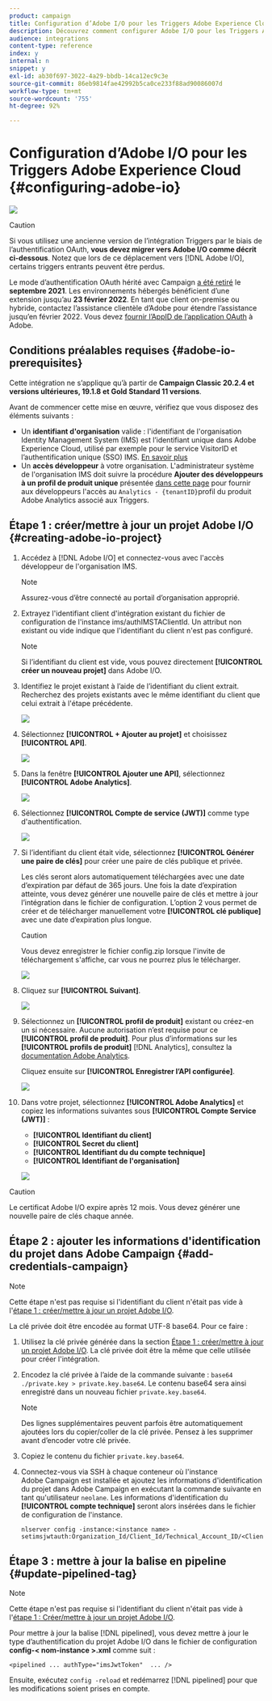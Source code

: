 ```yaml
---
product: campaign
title: Configuration d’Adobe I/O pour les Triggers Adobe Experience Cloud
description: Découvrez comment configurer Adobe I/O pour les Triggers Adobe Experience Cloud
audience: integrations
content-type: reference
index: y
internal: n
snippet: y
exl-id: ab30f697-3022-4a29-bbdb-14ca12ec9c3e
source-git-commit: 86eb9814fae42992b5ca0ce233f88ad90086007d
workflow-type: tm+mt
source-wordcount: '755'
ht-degree: 92%

---
```


# Configuration d’Adobe I/O pour les Triggers Adobe Experience Cloud {#configuring-adobe-io}

![](../../assets/v7-only.svg)

>[!CAUTION]
>
>Si vous utilisez une ancienne version de l’intégration Triggers par le biais de l’authentification OAuth, **vous devez migrer vers Adobe I/O comme décrit ci-dessous**.
>Notez que lors de ce déplacement vers [!DNL Adobe I/O], certains triggers entrants peuvent être perdus.
>
>Le mode d’authentification OAuth hérité avec Campaign [a été retiré](https://experienceleaguecommunities.adobe.com/t5/adobe-analytics-discussions/adobe-analytics-legacy-api-end-of-life-notice/td-p/385411) le **septembre 2021**. Les environnements hébergés bénéficient d’une extension jusqu’au **23 février 2022**. En tant que client on-premise ou hybride, contactez l’assistance clientèle d’Adobe pour étendre l’assistance jusqu’en février 2022. Vous devez [fournir l’AppID de l’application OAuth](../../integrations/using/configuring-pipeline.md?lang=en#step-optional) à Adobe.

## Conditions préalables requises {#adobe-io-prerequisites}

Cette intégration ne s’applique qu’à partir de **Campaign Classic 20.2.4 et versions ultérieures, 19.1.8 et Gold Standard 11 versions**.

Avant de commencer cette mise en œuvre, vérifiez que vous disposez des éléments suivants :

* Un **identifiant d&#39;organisation** valide : l&#39;identifiant de l&#39;organisation Identity Management System (IMS) est l’identifiant unique dans Adobe Experience Cloud, utilisé par exemple pour le service VisitorID et l’authentification unique (SSO) IMS. [En savoir plus](https://experienceleague.adobe.com/docs/core-services/interface/manage-users-and-products/organizations.html?lang=fr)
* Un **accès développeur** à votre organisation. L&#39;administrateur système de l&#39;organisation IMS doit suivre la procédure **Ajouter des développeurs à un profil de produit unique**
présentée [dans cette page](https://helpx.adobe.com/fr/enterprise/admin-guide.html/enterprise/using/manage-developers.ug.html) pour fournir aux développeurs l&#39;accès au `Analytics - {tenantID}`profil du produit Adobe Analytics associé aux Triggers.

## Étape 1 : créer/mettre à jour un projet Adobe I/O {#creating-adobe-io-project}

1. Accédez à [!DNL Adobe I/O] et connectez-vous avec l&#39;accès développeur de l&#39;organisation IMS.

   >[!NOTE]
   >
   > Assurez-vous d’être connecté au portail d’organisation approprié.

1. Extrayez l&#39;identifiant client d&#39;intégration existant du fichier de configuration de l&#39;instance ims/authIMSTAClientId. Un attribut non existant ou vide indique que l&#39;identifiant du client n&#39;est pas configuré.

   >[!NOTE]
   >
   >Si l’identifiant du client est vide, vous pouvez directement **[!UICONTROL créer un nouveau projet]** dans Adobe I/O.

1. Identifiez le projet existant à l’aide de l’identifiant du client extrait. Recherchez des projets existants avec le même identifiant du client que celui extrait à l&#39;étape précédente.

   ![](assets/do-not-localize/adobe_io_8.png)

1. Sélectionnez **[!UICONTROL + Ajouter au projet]** et choisissez **[!UICONTROL API]**.

   ![](assets/do-not-localize/adobe_io_1.png)

1. Dans la fenêtre **[!UICONTROL Ajouter une API]**, sélectionnez **[!UICONTROL Adobe Analytics]**.

   ![](assets/do-not-localize/adobe_io_2.png)

1. Sélectionnez **[!UICONTROL Compte de service (JWT)]** comme type d&#39;authentification.

   ![](assets/do-not-localize/adobe_io_3.png)

1. Si l’identifiant du client était vide, sélectionnez **[!UICONTROL Générer une paire de clés]** pour créer une paire de clés publique et privée.

   Les clés seront alors automatiquement téléchargées avec une date d’expiration par défaut de 365 jours. Une fois la date d’expiration atteinte, vous devez générer une nouvelle paire de clés et mettre à jour l’intégration dans le fichier de configuration. L’option 2 vous permet de créer et de télécharger manuellement votre **[!UICONTROL clé publique]** avec une date d’expiration plus longue.

   >[!CAUTION]
   >
   >Vous devez enregistrer le fichier config.zip lorsque l&#39;invite de téléchargement s&#39;affiche, car vous ne pourrez plus le télécharger.

   ![](assets/do-not-localize/adobe_io_4.png)

1. Cliquez sur **[!UICONTROL Suivant]**.

   ![](assets/do-not-localize/adobe_io_5.png)

1. Sélectionnez un **[!UICONTROL profil de produit]** existant ou créez-en un si nécessaire. Aucune autorisation n’est requise pour ce **[!UICONTROL profil de produit]**. Pour plus d’informations sur les **[!UICONTROL profils de produit]** [!DNL Analytics], consultez la [documentation Adobe Analytics](https://experienceleague.adobe.com/docs/analytics/admin/admin-console/home.html?lang=fr#admin-console).

   Cliquez ensuite sur **[!UICONTROL Enregistrer l’API configurée]**.

   ![](assets/do-not-localize/adobe_io_6.png)

1. Dans votre projet, sélectionnez **[!UICONTROL Adobe Analytics]** et copiez les informations suivantes sous **[!UICONTROL Compte Service (JWT)]** :

   * **[!UICONTROL Identifiant du client]**
   * **[!UICONTROL Secret du client]**
   * **[!UICONTROL Identifiant du du compte technique]**
   * **[!UICONTROL Identifiant de l&#39;organisation]**

   ![](assets/do-not-localize/adobe_io_7.png)

>[!CAUTION]
>
>Le certificat Adobe I/O expire après 12 mois. Vous devez générer une nouvelle paire de clés chaque année.

## Étape 2 : ajouter les informations d&#39;identification du projet dans Adobe Campaign {#add-credentials-campaign}

>[!NOTE]
>
>Cette étape n&#39;est pas requise si l&#39;identifiant du client n&#39;était pas vide à l&#39;[étape 1 : créer/mettre à jour un projet Adobe I/O](#creating-adobe-io-project).

La clé privée doit être encodée au format UTF-8 base64. Pour ce faire :

1. Utilisez la clé privée générée dans la section [Étape 1 : créer/mettre à jour un projet Adobe I/O](#creating-adobe-io-project). La clé privée doit être la même que celle utilisée pour créer l&#39;intégration.

1. Encodez la clé privée à l’aide de la commande suivante : `base64 ./private.key > private.key.base64`. Le contenu base64 sera ainsi enregistré dans un nouveau fichier `private.key.base64`.

   >[!NOTE]
   >
   >Des lignes supplémentaires peuvent parfois être automatiquement ajoutées lors du copier/coller de la clé privée. Pensez à les supprimer avant d’encoder votre clé privée.

1. Copiez le contenu du fichier `private.key.base64`.

1. Connectez-vous via SSH à chaque conteneur où l&#39;instance Adobe Campaign est installée et ajoutez les informations d&#39;identification du projet dans Adobe Campaign en exécutant la commande suivante en tant qu&#39;utilisateur `neolane`. Les informations d&#39;identification du **[!UICONTROL compte technique]** seront alors insérées dans le fichier de configuration de l&#39;instance.

   ```
   nlserver config -instance:<instance name> -setimsjwtauth:Organization_Id/Client_Id/Technical_Account_ID/<Client_Secret>/<Base64_encoded_Private_Key>
   ```

## Étape 3 : mettre à jour la balise en pipeline {#update-pipelined-tag}

>[!NOTE]
>
>Cette étape n&#39;est pas requise si l&#39;identifiant du client n&#39;était pas vide à l&#39;[étape 1 : Créer/mettre à jour un projet Adobe I/O](#creating-adobe-io-project).

Pour mettre à jour la balise [!DNL pipelined], vous devez mettre à jour le type d’authentification du projet Adobe I/O dans le fichier de configuration **config-&lt; nom-instance >.xml** comme suit :

```
<pipelined ... authType="imsJwtToken"  ... />
```

Ensuite, exécutez `config -reload` et redémarrez [!DNL pipelined] pour que les modifications soient prises en compte.
